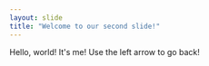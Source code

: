 ```yaml
---
layout: slide
title: "Welcome to our second slide!"
---
```

Hello, world! It's me!
Use the left arrow to go back!
